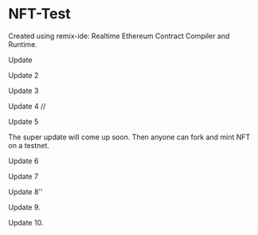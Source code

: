 # NFT-Test

Created using remix-ide: Realtime Ethereum Contract Compiler and Runtime.

Update 

Update 2

Update 3

Update 4 //

Update 5

The super update will come up soon. Then anyone can fork and mint NFT on a testnet. 

Update 6

Update 7

Update 8''

Update 9.

Update 10.
